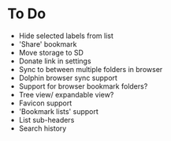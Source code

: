 # To Do #

  * Hide selected labels from list
  * 'Share' bookmark
  * Move storage to SD
  * Donate link in settings
  * Sync to between multiple folders in browser
  * Dolphin browser sync support
  * Support for browser bookmark folders?
  * Tree view/ expandable view?
  * Favicon support
  * 'Bookmark lists' support
  * List sub-headers
  * Search history
